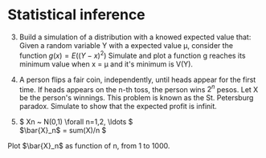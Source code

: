 # Statistical inference

3. Build a simulation  of a distribution with a knowed expected value that: 
Given a random variable Y with a expected value &mu;, consider the function $g(x) = E((Y - x)^2)$
Simulate and plot a function g reaches its minimum value when  x = &mu; and it's minimum is  V(Y).


4. A person flips a fair coin, independently, until heads appear for the first time.
 If heads appears on the n-th toss, the person wins $2^n$ pesos.
 Let X be the person's winnings. This problem is known as the St. Petersburg paradox.
 Simulate to show that the expected profit is infinit.

6. \$ Xn ~ N(0,1) \forall n=1,2, \ldots \$  
    \$\bar{X}_n\$ =   sum(X)/n $

 Plot  \$\bar{X}_n\$  as function of n, from 1 to 1000. 
